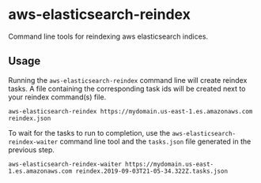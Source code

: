 # aws-elasticsearch-reindex

Command line tools for reindexing aws elasticsearch indices.

## Usage

Running the `aws-elasticsearch-reindex` command line will create reindex tasks.  A file containing the corresponding task ids will be created next to your reindex command(s) file.

```
aws-elasticsearch-reindex https://mydomain.us-east-1.es.amazonaws.com reindex.json
```

To wait for the tasks to run to completion, use the `aws-elasticsearch-reindex-waiter` command line tool and the `tasks.json` file generated in the previous step.

```
aws-elasticsearch-reindex-waiter https://mydomain.us-east-1.es.amazonaws.com reindex.2019-09-03T21-05-34.322Z.tasks.json
```


